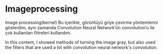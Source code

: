 # Imageprocessing
Image processing(kernel) 
Bu içerikte, görüntüyü griye çevirme yöntemlerini gösterdim, aynı zamanda Convolution Neural Network’ün convolution’u ile çok kullanılan filtreleri kullandım. 

In this content, I showed methods of turning the image gray, but also used the filters that are used a lot with convolution neural network's convolution.
